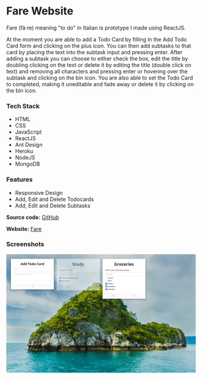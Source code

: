 # Fare Website
Fare (fà·re) meaning "to do" in Italian is prototype I made using ReactJS. 

At the moment you are able to add a Todo Card by filling in the Add Todo Card form and clicking on the plus icon. You can then add subtasks to that card by placing the text into the subtask input and pressing enter. After adding a subtask you can choose to either check the box, edit the title by doubling clicking on the text or delete it by editing the title (double click on text) and removing all characters and pressing enter or hovering over the subtask and clicking on the bin icon.
You are also able to set the Todo Card to completed, making it uneditable and fade away or delete it by clicking on the bin icon.

### Tech Stack 
- HTML
- CSS
- JavaScript
- ReactJS
- Ant Design
- Heroku
- NodeJS
- MongoDB

### Features
- Responsive Design
- Add, Edit and Delete Todocards
- Add, Edit and Delete Subtasks 

<b>Source code:</b> [GitHub](https://github.com/bitVivAZ/fare)

<b>Website:</b> [Fare](https://bitvivaz.com/fare/)

### Screenshots
![](screenshots/screenOne.png)


